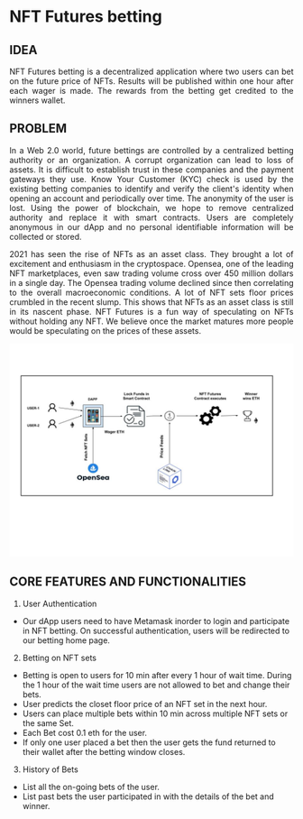 # NFT Futures betting
## IDEA
<p align="justify"> NFT Futures betting is a decentralized application where two users can bet on the future price of NFTs. Results will be published within one hour after each wager is made. The rewards from the betting get credited to the winners wallet. </p>

## PROBLEM
<p align="justify">In a Web 2.0 world, future bettings are controlled by a centralized betting authority or an organization. A corrupt organization can lead to loss of assets. It is difficult to establish trust in these companies and the payment gateways they use.  Know Your Customer (KYC) check is used by the existing betting companies to identify and verify the client's identity when opening an account and periodically over time. The anonymity of the user is lost. Using the power of blockchain, we hope to remove centralized authority and replace it with smart contracts. Users are completely anonymous in our dApp and no personal identifiable information will be collected or stored. </p>

<p align="justify">2021 has seen the rise of NFTs as an asset class. They brought a lot of excitement and enthusiasm in the cryptospace. Opensea, one of the leading NFT marketplaces, even saw trading volume cross over 450 million dollars in a single day. The Opensea trading volume declined since then correlating to the overall macroeconomic conditions. A lot of NFT sets floor prices crumbled in the recent slump. This shows that NFTs as an asset class is still in its nascent phase. NFT Futures is a fun way of speculating on NFTs without holding any NFT. We believe once the market matures more people would be speculating on the prices of these assets.  </p>

![alt text](https://github.com/AgastyaTeja/NFT-Futures/blob/main/public/NFT-futures%20Betting%20White%20Paper.jpg)


## CORE FEATURES AND FUNCTIONALITIES
1. User Authentication
  - Our dApp users need to have Metamask inorder to login and participate in NFT betting. On successful authentication, users will be redirected to our betting home page.
2. Betting on NFT sets
  - Betting is open to users for 10 min after every 1 hour of wait time. During the 1 hour of the wait time users are not allowed to bet and change their bets. 
  - User predicts the closet floor price of an NFT set in the next hour. 
  - Users can place multiple bets within 10 min across multiple NFT sets or the same Set. 
  - Each Bet cost 0.1 eth for the user.
  - If only one user placed a bet then the user gets the fund returned to their wallet after the betting window closes.
3. History of Bets
  - List all the on-going bets of the user.
  - List past bets the user participated in with the details of the bet and winner. 
